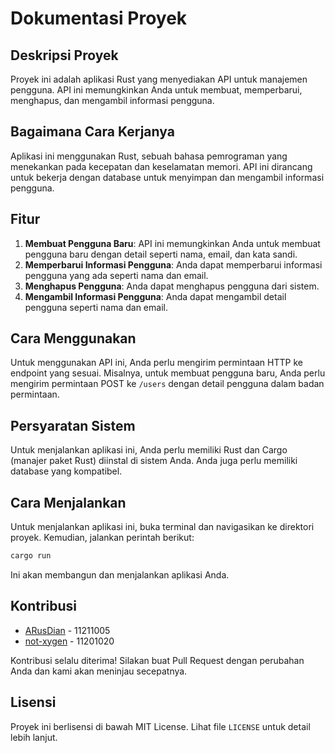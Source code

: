 # Dokumentasi Proyek

## Deskripsi Proyek

Proyek ini adalah aplikasi Rust yang menyediakan API untuk manajemen pengguna.
API ini memungkinkan Anda untuk membuat, memperbarui, menghapus, dan mengambil
informasi pengguna.

## Bagaimana Cara Kerjanya

Aplikasi ini menggunakan Rust, sebuah bahasa pemrograman yang menekankan pada
kecepatan dan keselamatan memori. API ini dirancang untuk bekerja dengan
database untuk menyimpan dan mengambil informasi pengguna.

## Fitur

1. **Membuat Pengguna Baru**: API ini memungkinkan Anda untuk membuat pengguna
   baru dengan detail seperti nama, email, dan kata sandi.
2. **Memperbarui Informasi Pengguna**: Anda dapat memperbarui informasi pengguna
   yang ada seperti nama dan email.
3. **Menghapus Pengguna**: Anda dapat menghapus pengguna dari sistem.
4. **Mengambil Informasi Pengguna**: Anda dapat mengambil detail pengguna
   seperti nama dan email.

## Cara Menggunakan

Untuk menggunakan API ini, Anda perlu mengirim permintaan HTTP ke endpoint yang
sesuai. Misalnya, untuk membuat pengguna baru, Anda perlu mengirim permintaan
POST ke `/users` dengan detail pengguna dalam badan permintaan.

## Persyaratan Sistem

Untuk menjalankan aplikasi ini, Anda perlu memiliki Rust dan Cargo (manajer
paket Rust) diinstal di sistem Anda. Anda juga perlu memiliki database yang
kompatibel.

## Cara Menjalankan

Untuk menjalankan aplikasi ini, buka terminal dan navigasikan ke direktori
proyek. Kemudian, jalankan perintah berikut:

```bash
cargo run
```

Ini akan membangun dan menjalankan aplikasi Anda.

## Kontribusi

- [ARusDian](https://github.com/ARusDian) - 11211005
- [not-xygen](https://github.com/not-xygen) - 11201020

Kontribusi selalu diterima! Silakan buat Pull Request dengan perubahan Anda dan
kami akan meninjau secepatnya.

## Lisensi

Proyek ini berlisensi di bawah MIT License. Lihat file `LICENSE` untuk detail
lebih lanjut.
